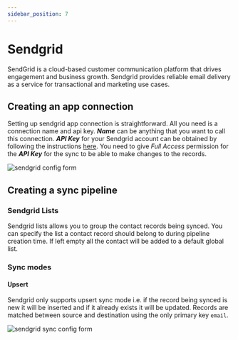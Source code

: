```yaml
---
sidebar_position: 7
---
```


# Sendgrid

SendGrid is a cloud-based customer communication platform that drives engagement and business growth. Sendgrid provides reliable email delivery
as a service for transactional and marketing use cases.

## Creating an app connection

Setting up sendgrid app connection is straightforward. All you need is a connection name and api key.
**_Name_** can be anything that you want to call this connection. **_API Key_** for your Sendgrid account can be obtained by following the instructions [here](https://docs.sendgrid.com/ui/account-and-settings/api-keys).
You need to give _Full Access_ permission for the **_API Key_** for the sync to be able to make changes to the records.

![sendgrid config form](/docs/static/img/screens/destinations/app_sendgrid_config.png)

## Creating a sync pipeline

### Sendgrid Lists

Sendgrid lists allows you to group the contact records being synced. You can specify the list a contact record should belong to during pipeline creation time.
If left empty all the contact will be added to a default global list.

### Sync modes

#### Upsert

Sendgrid only supports upsert sync mode i.e. if the record being synced is new it will be inserted and if it already exists it will be updated. Records
are matched between source and destination using the only primary key `email`.

![sendgrid sync config form](/docs/static/img/screens/destinations/app_sendgrid_sync_config.png)
